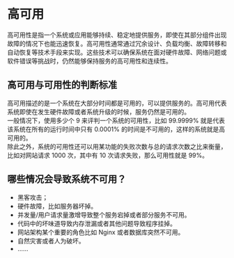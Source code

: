 # 高可用

高可用性是指一个系统或应用能够持续、稳定地提供服务，即使在其部分组件出现故障的情况下也能迅速恢复。高可用性通常通过冗余设计、负载均衡、故障转移和自动恢复等技术手段来实现。这些技术可以确保系统在面对硬件故障、网络问题或软件错误等挑战时，仍然能够保持服务的高可用性和连续性。

## 高可用与可用性的判断标准

高可用描述的是一个系统在大部分时间都是可用的，可以提供服务的。高可用代表系统即使在发生硬件故障或者系统升级的时候，服务仍然是可用的。  
一般情况下，使用多少个 9 来评判一个系统的可用性，比如 99.9999% 就是代表该系统在所有的运行时间中只有 0.0001% 的时间是不可用的，这样的系统就是高可用的。  
除此之外，系统的可用性还可以用某功能的失败次数与总的请求次数之比来衡量，比如对网站请求 1000 次，其中有 10 次请求失败，那么可用性就是 99%。

## 哪些情况会导致系统不可用？
- 黑客攻击；
- 硬件故障，比如服务器坏掉。
- 并发量/用户请求量激增导致整个服务宕掉或者部分服务不可用。
- 代码中的坏味道导致内存泄漏或者其他问题导致程序挂掉。
- 网站架构某个重要的角色比如 Nginx 或者数据库突然不可用。
- 自然灾害或者人为破坏。
- ……